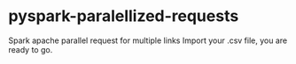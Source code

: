 # pyspark-paralellized-requests
Spark apache parallel request for multiple links
Import your .csv file, you are ready to go.
